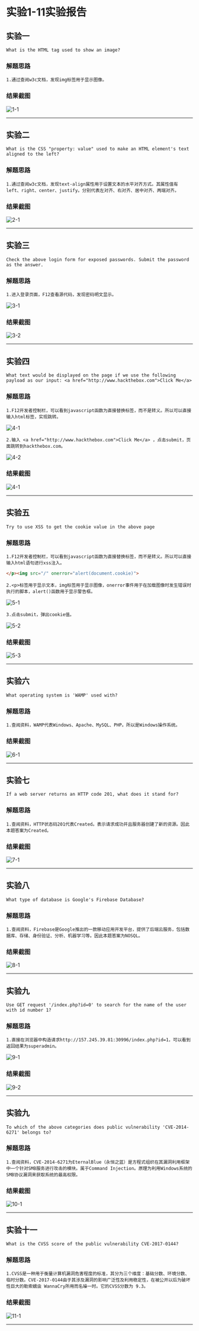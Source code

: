 # 实验1-11实验报告

## 实验一

```blank
What is the HTML tag used to show an image?
```

### 解题思路

```blank
1.通过查阅w3c文档，发现img标签用于显示图像。
```

### 结果截图

![1-1](img/1-1.png)

---

## 实验二

```blank
What is the CSS "property: value" used to make an HTML element's text aligned to the left?
```

### 解题思路

```blank
1.通过查阅w3c文档，发现text-align属性用于设置文本的水平对齐方式。其属性值有left、right、center、justify。分别代表左对齐、右对齐、居中对齐、两端对齐。
```

### 结果截图

![2-1](/img/2-1.png)

---

## 实验三

```blank
Check the above login form for exposed passwords. Submit the password as the answer.
```

### 解题思路

```blank
1.进入登录页面，F12查看源代码，发现密码明文显示。
```

![3-1](/img/3-3.png)

### 结果截图

![3-2](/img/3-4.png)

---

## 实验四

```blank
What text would be displayed on the page if we use the following payload as our input: <a href="http://www.hackthebox.com">Click Me</a>
```

### 解题思路

```blank
1.F12开发者控制栏，可以看到javascript函数为直接替换标签，而不是转义。所以可以直接输入html标签，实现跳转。
```

![4-1](/img/4-2.png)

```blank
2.输入 <a href="http://www.hackthebox.com">Click Me</a> ，点击submit，页面跳转到hackthebox.com。
```

![4-2](/img/4-3.png)

### 结果截图

![4-1](/img/4-4.png)

---

## 实验五

```blank
Try to use XSS to get the cookie value in the above page
```

### 解题思路

```blank
1.F12开发者控制栏，可以看到javascript函数为直接替换标签，而不是转义。所以可以直接输入html语句进行xss注入。
```

```html
</p><img src="/" onerror="alert(document.cookie)">
```

```blank
2.<p>标签用于显示文本，img标签用于显示图像，onerror事件用于在加载图像时发生错误时执行的脚本，alert()函数用于显示警告框。
```

![5-1](/img/5-2.png)

```blank
3.点击submit，弹出cookie值。
```

![5-2](/img/5-3.png)

### 结果截图

![5-3](/img/5-4.png)

---

## 实验六

```blank
What operating system is 'WAMP' used with?
```

### 解题思路

```blank
1.查阅资料，WAMP代表Windows、Apache、MySQL、PHP。所以是Windows操作系统。
```

### 结果截图

![6-1](/img/6-1.png)

---

## 实验七

```blank
If a web server returns an HTTP code 201, what does it stand for?
```

### 解题思路

```blank
1.查阅资料，HTTP状态码201代表Created。表示请求成功并且服务器创建了新的资源。因此本题答案为Created。
```

### 结果截图

![7-1](/img/7-1.png)

---

## 实验八

```blank
What type of database is Google's Firebase Database?
```

### 解题思路

```blank
1.查阅资料，Firebase是Google推出的一款移动应用开发平台，提供了后端云服务，包括数据库、存储、身份验证、分析、机器学习等。因此本题答案为NOSQL。
```

### 结果截图

![8-1](/img/8-1.png)

---

## 实验九

```blank
Use GET request '/index.php?id=0' to search for the name of the user with id number 1?
```

### 解题思路

```blank
1.直接在浏览器中构造请求http://157.245.39.81:30996/index.php?id=1，可以看到返回结果为superadmin。
```

![9-1](/img/9-3.png)

### 结果截图

![9-2](/img/9-4.png)

---

## 实验九

```blank
To which of the above categories does public vulnerability 'CVE-2014-6271' belongs to?
```

### 解题思路

```blank
1.查阅资料，CVE-2014-6271为EternalBlue（永恒之蓝）是方程式组织在其漏洞利用框架中一个针对SMB服务进行攻击的模块。属于Command Injection。原理为利用Windows系统的SMB协议漏洞来获取系统的最高权限。
```

### 结果截图

![10-1](/img/10-1.png)

---

## 实验十一

```blank
What is the CVSS score of the public vulnerability CVE-2017-0144?
```

### 解题思路

```blank
1.CVSS是一种用于衡量计算机漏洞危害程度的标准，其分为三个维度：基础分数、环境分数、临时分数。CVE-2017-0144由于其涉及漏洞的影响广泛性及利用稳定性，在被公开以后为破坏性巨大的勒索蠕虫 WannaCry所用而名噪一时。它的CVSS分数为 9.3。
```

### 结果截图

![11-1](/img/11-1.png)

---